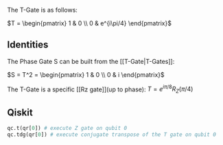The T-Gate is as follows:

$T = \begin{pmatrix}  1 & 0 \\  0 & e^{i\pi/4}  \end{pmatrix}$

## Identities

The Phase Gate S can be built from the [[T-Gate|T-Gates]]:

$S = T^2 = \begin{pmatrix}  1 & 0 \\  0 & i  \end{pmatrix}$  

The T-Gate is a specific [[Rz gate]](up to phase):
$T= e^{i \pi / 8} R_Z(\pi/4)$

## Qiskit

```python
qc.t(qr[0]) # execute Z gate on qubit 0
qc.tdg(qr[0]) # execute conjugate transpose of the T gate on qubit 0
```